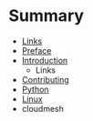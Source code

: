 # Summary

* [Links](links.md)
* [Preface](preface.md)
* [Introduction](README.md)
   * Links
* [Contributing](contributing.md)
* [Python](python.md)
* [Linux](linux.md)
* cloudmesh

